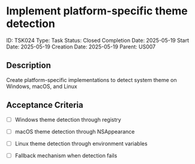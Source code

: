 # Implement platform-specific theme detection

ID: TSK024
Type: Task
Status: Closed
Completion Date: 2025-05-19
Start Date: 2025-05-19
Creation Date: 2025-05-19
Parent: US007

## Description

Create platform-specific implementations to detect system theme on Windows, macOS, and Linux

## Acceptance Criteria

- [ ] Windows theme detection through registry
- [ ] macOS theme detection through NSAppearance
- [ ] Linux theme detection through environment variables
- [ ] Fallback mechanism when detection fails



